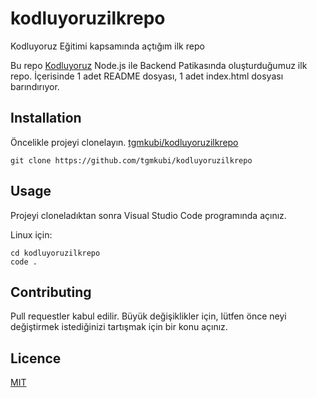 # kodluyoruzilkrepo

Kodluyoruz Eğitimi kapsamında açtığım ilk repo

Bu repo [Kodluyoruz]("https://kodluyoruz.org/") Node.js ile Backend Patikasında oluşturduğumuz ilk repo. İçerisinde 1 adet README dosyası, 1 adet index.html dosyası barındırıyor.

## Installation

Öncelikle projeyi clonelayın. [tgmkubi/kodluyoruzilkrepo]("https://github.com/tgmkubi/kodluyoruzilkrepo")

`git clone https://github.com/tgmkubi/kodluyoruzilkrepo`

## Usage

Projeyi cloneladıktan sonra Visual Studio Code programında açınız.

Linux için:

```
cd kodluyoruzilkrepo
code .
```

## Contributing

Pull requestler kabul edilir. Büyük değişiklikler için, lütfen önce neyi değiştirmek istediğinizi tartışmak için bir konu açınız.

## Licence

[MIT]("https://github.com/tgmkubi/kodluyoruzilkrepo?tab=MIT-1-ov-file")
